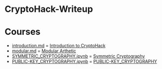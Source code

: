 # CryptoHack-Writeup

# Courses
* [introduction.md](https://github.com/Paydesu/CryotiHack/blob/main/introduction.md) = [Introduction to CryptoHack](https://cryptohack.org/courses/intro/course_details/)
* [modular.md](https://github.com/Paydesu/CryotiHack/blob/main/modular.MD) = [Modular Arthetic](https://cryptohack.org/courses/modular/course_details/)
* [SYMMETRIC_CRYPTOGRAPHY.ipynb](https://github.com/Paydesu/CryotiHack/blob/main/SYMMETRIC_CRYPTOGRAPHY.ipynb) = [Symmetric Cryptography](https://cryptohack.org/courses/symmetric/course_details/)
* [PUBLIC-KEY_CRYPTOGRAPHY.ipynb](https://github.com/Paydesu/CryotiHack/blob/main/PUBLIC-KEY_CRYPTOGRAPHY.ipynb) = [PUBLIC-KEY_CRYPTOGRAPHY](https://cryptohack.org/courses/public-key/course_details/)


